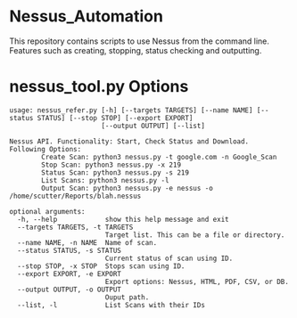 # Nessus_Automation
This repository contains scripts to use Nessus from the command line. Features such as creating, stopping, status checking and outputting.


# nessus_tool.py Options
```
usage: nessus_refer.py [-h] [--targets TARGETS] [--name NAME] [--status STATUS] [--stop STOP] [--export EXPORT]
                       [--output OUTPUT] [--list]

Nessus API. Functionality: Start, Check Status and Download.
Following Options:
        Create Scan: python3 nessus.py -t google.com -n Google_Scan
        Stop Scan: python3 nessus.py -x 219
        Status Scan: python3 nessus.py -s 219
        List Scans: python3 nessus.py -l
        Output Scan: python3 nessus.py -e nessus -o /home/scutter/Reports/blah.nessus

optional arguments:
  -h, --help            show this help message and exit
  --targets TARGETS, -t TARGETS
                        Target list. This can be a file or directory.
  --name NAME, -n NAME  Name of scan.
  --status STATUS, -s STATUS
                        Current status of scan using ID.
  --stop STOP, -x STOP  Stops scan using ID.
  --export EXPORT, -e EXPORT
                        Export options: Nessus, HTML, PDF, CSV, or DB.
  --output OUTPUT, -o OUTPUT
                        Ouput path.
  --list, -l            List Scans with their IDs
```
